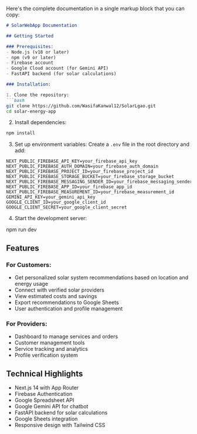 Here's the complete documentation in a single markup block that you can copy:

```markdown
# SolarWebApp Documentation

## Getting Started

### Prerequisites:
- Node.js (v18 or later)
- npm (v9 or later)
- Firebase account
- Google Cloud account (for Gemini API)
- FastAPI backend (for solar calculations)

### Installation:

1. Clone the repository:
```bash
git clone https://github.com/WasifaKanwal12/SolarLgao.git
cd solar-energy-app
```

2. Install dependencies:
```bash
npm install
```

3. Set up environment variables:
Create a `.env` file in the root directory and add:
```
NEXT_PUBLIC_FIREBASE_API_KEY=your_firebase_api_key
NEXT_PUBLIC_FIREBASE_AUTH_DOMAIN=your_firebase_auth_domain
NEXT_PUBLIC_FIREBASE_PROJECT_ID=your_firebase_project_id
NEXT_PUBLIC_FIREBASE_STORAGE_BUCKET=your_firebase_storage_bucket
NEXT_PUBLIC_FIREBASE_MESSAGING_SENDER_ID=your_firebase_messaging_sender_id
NEXT_PUBLIC_FIREBASE_APP_ID=your_firebase_app_id
NEXT_PUBLIC_FIREBASE_MEASUREMENT_ID=your_firebase_measurement_id
GEMINI_API_KEY=your_gemini_api_key
GOOGLE_CLIENT_ID=your_google_client_id
GOOGLE_CLIENT_SECRET=your_google_client_secret
```

4. Start the development server:

npm run dev


## Features

### For Customers:
- Get personalized solar system recommendations based on location and energy usage
- Connect with verified solar providers
- View estimated costs and savings
- Export recommendations to Google Sheets
- User authentication and profile management

### For Providers:
- Dashboard to manage services and orders
- Customer management tools
- Service tracking and analytics
- Profile verification system

## Technical Highlights
- Next.js 14 with App Router
- Firebase Authentication
- Google Spreadsheet API
- Google Gemini API for chatbot
- FastAPI backend for solar calculations
- Google Sheets integration
- Responsive design with Tailwind CSS

